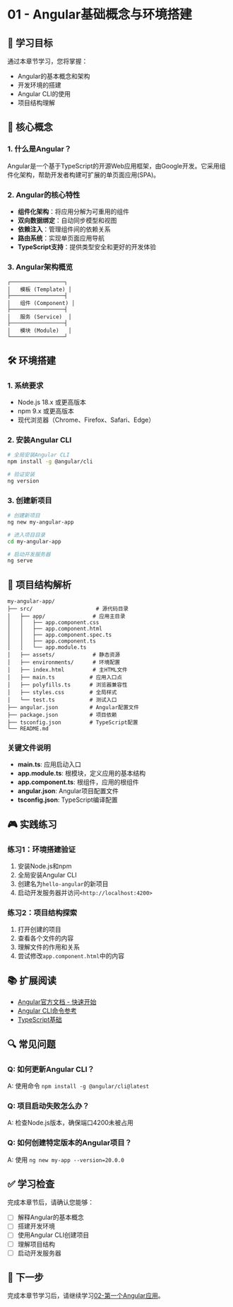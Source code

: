 # 01 - Angular基础概念与环境搭建

## 📖 学习目标

通过本章节学习，您将掌握：

- Angular的基本概念和架构
- 开发环境的搭建
- Angular CLI的使用
- 项目结构理解

## 🎯 核心概念

### 1. 什么是Angular？

Angular是一个基于TypeScript的开源Web应用框架，由Google开发。它采用组件化架构，帮助开发者构建可扩展的单页面应用(SPA)。

### 2. Angular的核心特性

- **组件化架构**：将应用分解为可重用的组件
- **双向数据绑定**：自动同步模型和视图
- **依赖注入**：管理组件间的依赖关系
- **路由系统**：实现单页面应用导航
- **TypeScript支持**：提供类型安全和更好的开发体验

### 3. Angular架构概览

```
┌─────────────────┐
│   模板 (Template) │
├─────────────────┤
│   组件 (Component) │
├─────────────────┤
│   服务 (Service)  │
├─────────────────┤
│   模块 (Module)   │
└─────────────────┘
```

## 🛠️ 环境搭建

### 1. 系统要求

- Node.js 18.x 或更高版本
- npm 9.x 或更高版本
- 现代浏览器（Chrome、Firefox、Safari、Edge）

### 2. 安装Angular CLI

```bash
# 全局安装Angular CLI
npm install -g @angular/cli

# 验证安装
ng version
```

### 3. 创建新项目

```bash
# 创建新项目
ng new my-angular-app

# 进入项目目录
cd my-angular-app

# 启动开发服务器
ng serve
```

## 📁 项目结构解析

```
my-angular-app/
├── src/                    # 源代码目录
│   ├── app/               # 应用主目录
│   │   ├── app.component.css
│   │   ├── app.component.html
│   │   ├── app.component.spec.ts
│   │   ├── app.component.ts
│   │   └── app.module.ts
│   ├── assets/            # 静态资源
│   ├── environments/      # 环境配置
│   ├── index.html         # 主HTML文件
│   ├── main.ts           # 应用入口点
│   ├── polyfills.ts      # 浏览器兼容性
│   ├── styles.css        # 全局样式
│   └── test.ts           # 测试入口
├── angular.json          # Angular配置文件
├── package.json          # 项目依赖
├── tsconfig.json         # TypeScript配置
└── README.md
```

### 关键文件说明

- **main.ts**: 应用启动入口
- **app.module.ts**: 根模块，定义应用的基本结构
- **app.component.ts**: 根组件，应用的根组件
- **angular.json**: Angular项目配置文件
- **tsconfig.json**: TypeScript编译配置

## 🎮 实践练习

### 练习1：环境搭建验证

1. 安装Node.js和npm
2. 全局安装Angular CLI
3. 创建名为`hello-angular`的新项目
4. 启动开发服务器并访问`<http://localhost:4200>`

### 练习2：项目结构探索

1. 打开创建的项目
2. 查看各个文件的内容
3. 理解文件的作用和关系
4. 尝试修改`app.component.html`中的内容

## 📚 扩展阅读

- [Angular官方文档 - 快速开始](https://angular.cn/start)
- [Angular CLI命令参考](https://angular.cn/cli)
- [TypeScript基础](https://www.typescriptlang.org/docs/)

## 🔍 常见问题

### Q: 如何更新Angular CLI？

A: 使用命令 `npm install -g @angular/cli@latest`

### Q: 项目启动失败怎么办？

A: 检查Node.js版本，确保端口4200未被占用

### Q: 如何创建特定版本的Angular项目？

A: 使用 `ng new my-app --version=20.0.0`

## ✅ 学习检查

完成本章节后，请确认您能够：

- [ ] 解释Angular的基本概念
- [ ] 搭建开发环境
- [ ] 使用Angular CLI创建项目
- [ ] 理解项目结构
- [ ] 启动开发服务器

## 🚀 下一步

完成本章节学习后，请继续学习[02-第一个Angular应用](./../02-first-app/README.md)。
